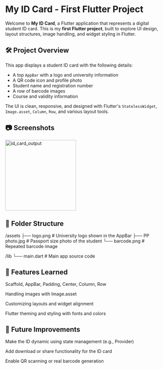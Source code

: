 # My ID Card - First Flutter Project

Welcome to **My ID Card**, a Flutter application that represents a digital student ID card. This is my **first Flutter project**, built to explore UI design, layout structures, image handling, and widget styling in Flutter.

## 🛠️ Project Overview

This app displays a student ID card with the following details:
- A top `AppBar` with a logo and university information
- A QR code icon and profile photo
- Student name and registration number
- A row of barcode images
- Course and validity information

The UI is clean, responsive, and designed with Flutter's `StatelessWidget`, `Image.asset`, `Column`, `Row`, and various layout tools.

## 📷 Screenshots

<img width="224" alt="id_card_output" src="https://github.com/user-attachments/assets/8c84c0a6-7fe0-4464-973d-e216d23a0244" />


## 📁 Folder Structure
/assets
├── logo.png # University logo shown in the AppBar
├── PP photo.jpg # Passport size photo of the student
└── barcode.png # Repeated barcode image

/lib
└── main.dart # Main app source code

## 📌 Features Learned
Scaffold, AppBar, Padding, Center, Column, Row

Handling images with Image.asset

Customizing layouts and widget alignment

Flutter theming and styling with fonts and colors

## 📖 Future Improvements
Make the ID dynamic using state management (e.g., Provider)

Add download or share functionality for the ID card

Enable QR scanning or real barcode generation




